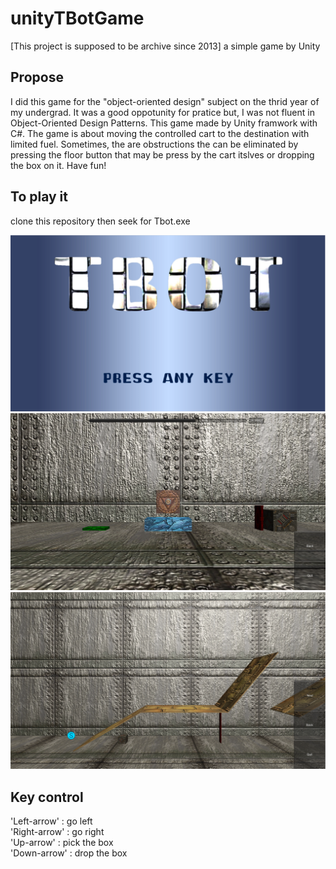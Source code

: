 # unityTBotGame
 [This project is supposed to be archive since 2013] a simple game by Unity

## Propose
I did this game for the "object-oriented design" subject on the thrid year of my undergrad. It was a good oppotunity for pratice but, I was not fluent in Object-Oriented Design Patterns. This game made by Unity framwork with C#. The game is about moving the controlled cart to the destination with limited fuel. Sometimes, the are obstructions the can be eliminated by pressing the floor button that may be press by the cart itslves or dropping the box on it. Have fun!

## To play it
clone this repository then seek for Tbot.exe

![](1.PNG)
![](2.PNG)
![](3.PNG)

## Key control
'Left-arrow' : go left <br />
'Right-arrow' : go right <br />
'Up-arrow' : pick the box <br />
'Down-arrow' : drop the box <br />
